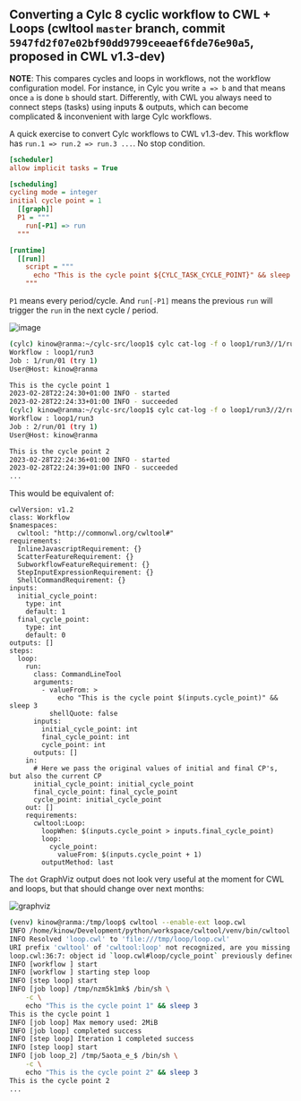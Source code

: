 ## Converting a Cylc 8 cyclic workflow to CWL + Loops (cwltool `master` branch, commit `5947fd2f07e02bf90dd9799ceeaef6fde76e90a5`, proposed in CWL v1.3-dev)

**NOTE**: This compares cycles and loops in workflows, not the workflow configuration model. For instance, in Cylc you write `a => b` and that means once `a` is done `b` should start. Differently, with CWL you always need to connect steps (tasks) using inputs & outputs, which can become complicated & inconvenient with large Cylc workflows.

A quick exercise to convert Cylc workflows to CWL v1.3-dev. This workflow has `run.1 => run.2 => run.3 ...`. No stop condition.

```ini
[scheduler]
allow implicit tasks = True

[scheduling]
cycling mode = integer
initial cycle point = 1
  [[graph]]
  P1 = """
    run[-P1] => run
  """

[runtime]
  [[run]]
    script = """
      echo "This is the cycle point ${CYLC_TASK_CYCLE_POINT}" && sleep 3
    """
```

`P1` means every period/cycle. And `run[-P1]` means the previous `run` will trigger the `run` in the next cycle / period.

![image](https://user-images.githubusercontent.com/304786/221975236-eaa8a15a-3811-4ea0-8b6a-2aa3d2ce3727.png)

```bash
(cylc) kinow@ranma:~/cylc-src/loop1$ cylc cat-log -f o loop1/run3//1/run
Workflow : loop1/run3
Job : 1/run/01 (try 1)
User@Host: kinow@ranma

This is the cycle point 1
2023-02-28T22:24:30+01:00 INFO - started
2023-02-28T22:24:33+01:00 INFO - succeeded
(cylc) kinow@ranma:~/cylc-src/loop1$ cylc cat-log -f o loop1/run3//2/run
Workflow : loop1/run3
Job : 2/run/01 (try 1)
User@Host: kinow@ranma

This is the cycle point 2
2023-02-28T22:24:36+01:00 INFO - started
2023-02-28T22:24:39+01:00 INFO - succeeded
...
```

This would be equivalent of:

```cwl
cwlVersion: v1.2
class: Workflow
$namespaces:
  cwltool: "http://commonwl.org/cwltool#"
requirements:
  InlineJavascriptRequirement: {}
  ScatterFeatureRequirement: {}
  SubworkflowFeatureRequirement: {}
  StepInputExpressionRequirement: {}
  ShellCommandRequirement: {}
inputs:
  initial_cycle_point:
    type: int
    default: 1
  final_cycle_point:
    type: int
    default: 0
outputs: []
steps:
  loop:
    run:
      class: CommandLineTool
      arguments:
        - valueFrom: >
            echo "This is the cycle point $(inputs.cycle_point)" && sleep 3
          shellQuote: false
      inputs:
        initial_cycle_point: int
        final_cycle_point: int
        cycle_point: int
      outputs: []
    in:
      # Here we pass the original values of initial and final CP's, but also the current CP
      initial_cycle_point: initial_cycle_point
      final_cycle_point: final_cycle_point
      cycle_point: initial_cycle_point
    out: []
    requirements:
      cwltool:Loop:
        loopWhen: $(inputs.cycle_point > inputs.final_cycle_point)
        loop:
          cycle_point:
            valueFrom: $(inputs.cycle_point + 1)
        outputMethod: last
```

The `dot` GraphViz output does not look very useful at the moment for CWL
and loops, but that should change over next months:

![graphviz](https://user-images.githubusercontent.com/304786/221980982-af5975e1-6efe-4074-8d19-aee76aecb1a6.svg)

```bash
(venv) kinow@ranma:/tmp/loop$ cwltool --enable-ext loop.cwl 
INFO /home/kinow/Development/python/workspace/cwltool/venv/bin/cwltool 3.1
INFO Resolved 'loop.cwl' to 'file:///tmp/loop/loop.cwl'
URI prefix 'cwltool' of 'cwltool:loop' not recognized, are you missing a $namespaces section?
loop.cwl:36:7: object id `loop.cwl#loop/cycle_point` previously defined
INFO [workflow ] start
INFO [workflow ] starting step loop
INFO [step loop] start
INFO [job loop] /tmp/nzm5k1mk$ /bin/sh \
    -c \
    echo "This is the cycle point 1" && sleep 3
This is the cycle point 1
INFO [job loop] Max memory used: 2MiB
INFO [job loop] completed success
INFO [step loop] Iteration 1 completed success
INFO [step loop] start
INFO [job loop_2] /tmp/5aota_e_$ /bin/sh \
    -c \
    echo "This is the cycle point 2" && sleep 3
This is the cycle point 2
...
```

